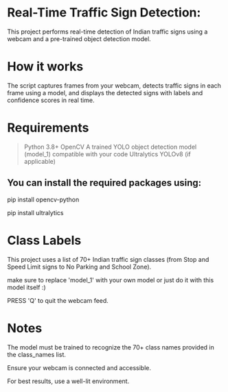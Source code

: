 # Real-Time Traffic Sign Detection:
This project performs real-time detection of Indian traffic signs using a webcam and a pre-trained object detection model.

# How it works
The script captures frames from your webcam, detects traffic signs in each frame using a model, and displays the detected signs with labels and confidence scores in real time.

# Requirements
 > Python 3.8+
 > OpenCV
 > A trained YOLO object detection model (model_1) compatible with your code
 > Ultralytics YOLOv8 (if applicable)

## You can install the required packages using:
pip install opencv-python

pip install ultralytics

# Class Labels
This project uses a list of 70+ Indian traffic sign classes (from Stop and Speed Limit signs to No Parking and School Zone).

make sure to replace 'model_1' with your own model or just do it with this model itself :)

PRESS 'Q' to quit the webcam feed.

# Notes
The model must be trained to recognize the 70+ class names provided in the class_names list.

Ensure your webcam is connected and accessible.

For best results, use a well-lit environment.
